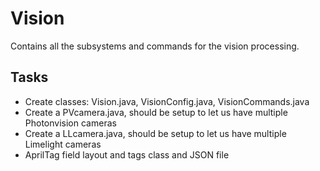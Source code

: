 # Vision

Contains all the subsystems and commands for the vision processing.

## Tasks
* Create classes: Vision.java, VisionConfig.java, VisionCommands.java
* Create a PVcamera.java, should be setup to let us have multiple Photonvision cameras
* Create a LLcamera.java, should be setup to let us have multiple Limelight cameras
* AprilTag field layout and tags class and JSON file
